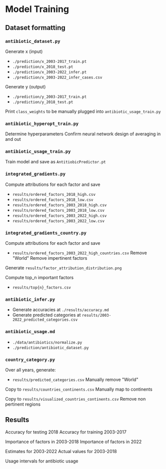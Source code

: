 # Model Training

## Dataset formatting

### `antibiotic_dataset.py`

Generate x (input)
- `./prediction/x_2003-2017_train.pt`
- `./prediction/x_2018_test.pt`
- `./prediction/x_2003-2022_infer.pt`
- `./prediction/x_2003-2022_infer_cases.csv`

Generate y (output)
- `./prediction/y_2003-2017_train.pt`
- `./prediction/y_2018_test.pt`

Print `class_weights` to be manually plugged into `antibiotic_usage_train.py`

### `antibiotic_hyperopt_train.py`

Determine hyperparameters
Confirm neural network design of averaging in and out

### `antibiotic_usage_train.py`

Train model and save as `AntitiobicPredictor.pt`

### `integrated_gradients.py`

Compute attributions for each factor and save
- `results/ordered_factors_2018_high.csv`
- `results/ordered_factors_2018_low.csv`
- `results/ordered_factors_2003_2018_high.csv`
- `results/ordered_factors_2003_2018_low.csv`
- `results/ordered_factors_2003_2022_high.csv`
- `results/ordered_factors_2003_2022_low.csv`

### `integrated_gradients_country.py`

Compute attributions for each factor and save
- `results/ordered_factors_2003_2022_high_countries.csv`
Remove "World"
Remove impertinent factors

Generate `results/factor_attribution_distribution.png`

Compute top_n important factors
- `results/top{n}_factors.csv`

### `antibiotic_infer.py`

- Generate accuracies at `./results/accuracy.md`
- Generate predicted categories at `results/2003-2022_predicted_categories.csv`

### `antibiotic_usage.md`

- `./data/antibiotics/normalize.py`
- `./prediction/antibiotic_dataset.py`


### `country_category.py`

Over all years, generate:
- `results/predicted_categories.csv`
Manually remove "World"

Copy to `results/countries_continents.csv`
Manually map to continents

Copy to `results/visualized_countries_continents.csv`
Remove non pertinent regions

## Results

Accuracy for testing 2018
Accuracy for training 2003-2017

Importance of factors in 2003-2018
Importance of factors in 2022

Estimates for 2003-2022
Actual values for 2003-2018

Usage intervals for antibiotic usage


